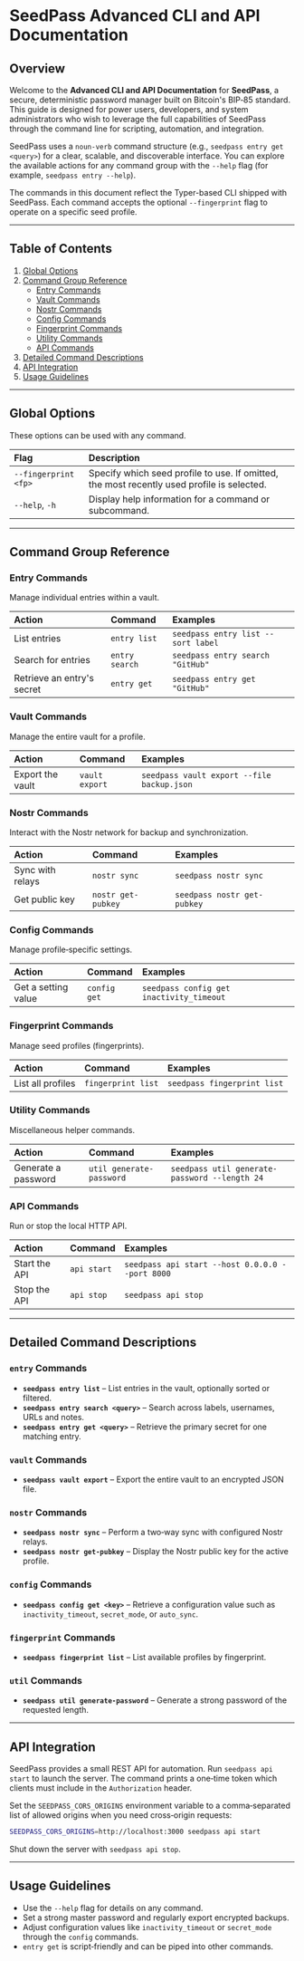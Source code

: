 # SeedPass Advanced CLI and API Documentation

## Overview

Welcome to the **Advanced CLI and API Documentation** for **SeedPass**, a secure, deterministic password manager built on Bitcoin's BIP‑85 standard. This guide is designed for power users, developers, and system administrators who wish to leverage the full capabilities of SeedPass through the command line for scripting, automation, and integration.

SeedPass uses a `noun-verb` command structure (e.g., `seedpass entry get <query>`) for a clear, scalable, and discoverable interface. You can explore the available actions for any command group with the `--help` flag (for example, `seedpass entry --help`).

The commands in this document reflect the Typer-based CLI shipped with SeedPass. Each command accepts the optional `--fingerprint` flag to operate on a specific seed profile.

---

## Table of Contents

1. [Global Options](#global-options)
2. [Command Group Reference](#command-group-reference)
   - [Entry Commands](#entry-commands)
   - [Vault Commands](#vault-commands)
   - [Nostr Commands](#nostr-commands)
   - [Config Commands](#config-commands)
   - [Fingerprint Commands](#fingerprint-commands)
   - [Utility Commands](#utility-commands)
   - [API Commands](#api-commands)
3. [Detailed Command Descriptions](#detailed-command-descriptions)
4. [API Integration](#api-integration)
5. [Usage Guidelines](#usage-guidelines)

---

## Global Options

These options can be used with any command.

| Flag | Description |
| :--- | :--- |
| `--fingerprint <fp>` | Specify which seed profile to use. If omitted, the most recently used profile is selected. |
| `--help`, `-h` | Display help information for a command or subcommand. |

---

## Command Group Reference

### Entry Commands

Manage individual entries within a vault.

| Action | Command | Examples |
| :--- | :--- | :--- |
| List entries | `entry list` | `seedpass entry list --sort label` |
| Search for entries | `entry search` | `seedpass entry search "GitHub"` |
| Retrieve an entry's secret | `entry get` | `seedpass entry get "GitHub"` |

### Vault Commands

Manage the entire vault for a profile.

| Action | Command | Examples |
| :--- | :--- | :--- |
| Export the vault | `vault export` | `seedpass vault export --file backup.json` |

### Nostr Commands

Interact with the Nostr network for backup and synchronization.

| Action | Command | Examples |
| :--- | :--- | :--- |
| Sync with relays | `nostr sync` | `seedpass nostr sync` |
| Get public key | `nostr get-pubkey` | `seedpass nostr get-pubkey` |

### Config Commands

Manage profile‑specific settings.

| Action | Command | Examples |
| :--- | :--- | :--- |
| Get a setting value | `config get` | `seedpass config get inactivity_timeout` |

### Fingerprint Commands

Manage seed profiles (fingerprints).

| Action | Command | Examples |
| :--- | :--- | :--- |
| List all profiles | `fingerprint list` | `seedpass fingerprint list` |

### Utility Commands

Miscellaneous helper commands.

| Action | Command | Examples |
| :--- | :--- | :--- |
| Generate a password | `util generate-password` | `seedpass util generate-password --length 24` |

### API Commands

Run or stop the local HTTP API.

| Action | Command | Examples |
| :--- | :--- | :--- |
| Start the API | `api start` | `seedpass api start --host 0.0.0.0 --port 8000` |
| Stop the API | `api stop` | `seedpass api stop` |

---

## Detailed Command Descriptions

### `entry` Commands

- **`seedpass entry list`** – List entries in the vault, optionally sorted or filtered.
- **`seedpass entry search <query>`** – Search across labels, usernames, URLs and notes.
- **`seedpass entry get <query>`** – Retrieve the primary secret for one matching entry.

### `vault` Commands

- **`seedpass vault export`** – Export the entire vault to an encrypted JSON file.

### `nostr` Commands

- **`seedpass nostr sync`** – Perform a two‑way sync with configured Nostr relays.
- **`seedpass nostr get-pubkey`** – Display the Nostr public key for the active profile.

### `config` Commands

- **`seedpass config get <key>`** – Retrieve a configuration value such as `inactivity_timeout`, `secret_mode`, or `auto_sync`.

### `fingerprint` Commands

- **`seedpass fingerprint list`** – List available profiles by fingerprint.

### `util` Commands

- **`seedpass util generate-password`** – Generate a strong password of the requested length.

---

## API Integration

SeedPass provides a small REST API for automation. Run `seedpass api start` to launch the server. The command prints a one‑time token which clients must include in the `Authorization` header.

Set the `SEEDPASS_CORS_ORIGINS` environment variable to a comma‑separated list of allowed origins when you need cross‑origin requests:

```bash
SEEDPASS_CORS_ORIGINS=http://localhost:3000 seedpass api start
```

Shut down the server with `seedpass api stop`.

---

## Usage Guidelines

- Use the `--help` flag for details on any command.
- Set a strong master password and regularly export encrypted backups.
- Adjust configuration values like `inactivity_timeout` or `secret_mode` through the `config` commands.
- `entry get` is script‑friendly and can be piped into other commands.

